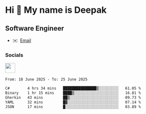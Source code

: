 Hi 👋 My name is Deepak
=======================

Software Engineer
-----------------
* ✉️  [Email](mailto:kumar.neu19@gmail.com)


### Socials

<p align="left"><a href="https://www.linkedin.com/in/deepak94kumar" target="_blank" rel="noreferrer"><img src="https://raw.githubusercontent.com/danielcranney/readme-generator/main/public/icons/socials/linkedin.svg" width="32" height="32" /></a></p>

<!--START_SECTION:waka-->

```txt
From: 18 June 2025 - To: 25 June 2025

C#        4 hrs 34 mins   ███████████████▒░░░░░░░░░   61.05 %
Binary    1 hr 15 mins    ████▒░░░░░░░░░░░░░░░░░░░░   16.81 %
Gherkin   43 mins         ██▒░░░░░░░░░░░░░░░░░░░░░░   09.73 %
YAML      32 mins         █▓░░░░░░░░░░░░░░░░░░░░░░░   07.14 %
JSON      17 mins         █░░░░░░░░░░░░░░░░░░░░░░░░   03.89 %
```

<!--END_SECTION:waka-->
